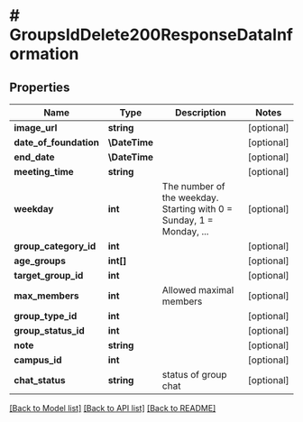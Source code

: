 # # GroupsIdDelete200ResponseDataInformation

## Properties

Name | Type | Description | Notes
------------ | ------------- | ------------- | -------------
**image_url** | **string** |  | [optional]
**date_of_foundation** | **\DateTime** |  | [optional]
**end_date** | **\DateTime** |  | [optional]
**meeting_time** | **string** |  | [optional]
**weekday** | **int** | The number of the weekday. Starting with 0 &#x3D; Sunday, 1 &#x3D; Monday, ... | [optional]
**group_category_id** | **int** |  | [optional]
**age_groups** | **int[]** |  | [optional]
**target_group_id** | **int** |  | [optional]
**max_members** | **int** | Allowed maximal members | [optional]
**group_type_id** | **int** |  | [optional]
**group_status_id** | **int** |  | [optional]
**note** | **string** |  | [optional]
**campus_id** | **int** |  | [optional]
**chat_status** | **string** | status of group chat | [optional]

[[Back to Model list]](../../README.md#models) [[Back to API list]](../../README.md#endpoints) [[Back to README]](../../README.md)
